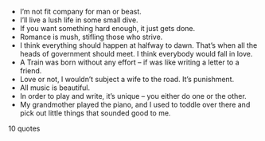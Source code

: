  - I’m not fit company for man or beast.
 - I’ll live a lush life in some small dive.
 - If you want something hard enough, it just gets done.
 - Romance is mush, stifling those who strive.
 - I think everything should happen at halfway to dawn. That’s when all the heads of government should meet. I think everybody would fall in love.
 - A Train was born without any effort – if was like writing a letter to a friend.
 - Love or not, I wouldn’t subject a wife to the road. It’s punishment.
 - All music is beautiful.
 - In order to play and write, it’s unique – you either do one or the other.
 - My grandmother played the piano, and I used to toddle over there and pick out little things that sounded good to me.

10 quotes
